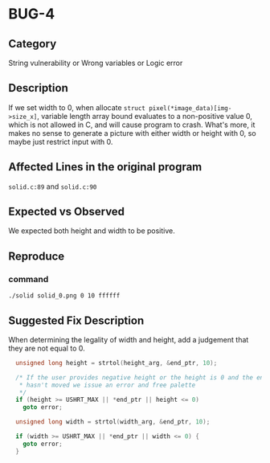 # BUG-4
## Category
String vulnerability or Wrong variables or Logic error

## Description
If we set width to 0, when allocate `struct pixel(*image_data)[img->size_x]`, variable length array bound evaluates to a non-positive value 0, which is not allowed in C, and will cause program to crash.
What's more, it makes no sense to generate a picture with either width or height with 0, so maybe just restrict input with 0.

## Affected Lines in the original program
`solid.c:89` and `solid.c:90`

## Expected vs Observed
We expected both height and width to be positive.

## Reproduce
### command
```shell
./solid solid_0.png 0 10 ffffff
```

## Suggested Fix Description
When determining the legality of width and height, add a judgement that they are not equal to 0.
```c
  unsigned long height = strtol(height_arg, &end_ptr, 10);

  /* If the user provides negative height or the height is 0 and the end_ptr
   * hasn't moved we issue an error and free palette
   */
  if (height >= USHRT_MAX || *end_ptr || height <= 0)
    goto error;

  unsigned long width = strtol(width_arg, &end_ptr, 10);

  if (width >= USHRT_MAX || *end_ptr || width <= 0) {
    goto error;
  }
```